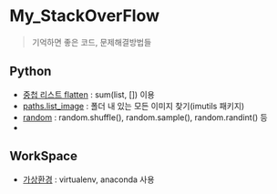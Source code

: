 # My_StackOverFlow

> 기억하면 좋은 코드, 문제해결방법들 
>
## Python
- [중첩 리스트 flatten](https://github.com/shiney5213/My_StackOverFlow/blob/master/1.%20python-list_flatten.ipynb) :  sum(list, [])  이용
- [paths.list_image](https://github.com/shiney5213/My_StackOverFlow/blob/master/2.%20python-fine_imga_in_dir.ipynb) : 폴더 내 있는 모든 이미지 찾기(imutils 패키지)
- [random](https://github.com/shiney5213/My_StackOverFlow/blob/master/3.%20python-list_random_shuffle_.ipynb) : random.shuffle(), random.sample(), random.randint() 등
- 



## WorkSpace
- [가상환경](https://github.com/shiney5213/My_StackOverFlow/blob/master/WorkSpace/1.%20virtualenv.md) : virtualenv, anaconda 사용
